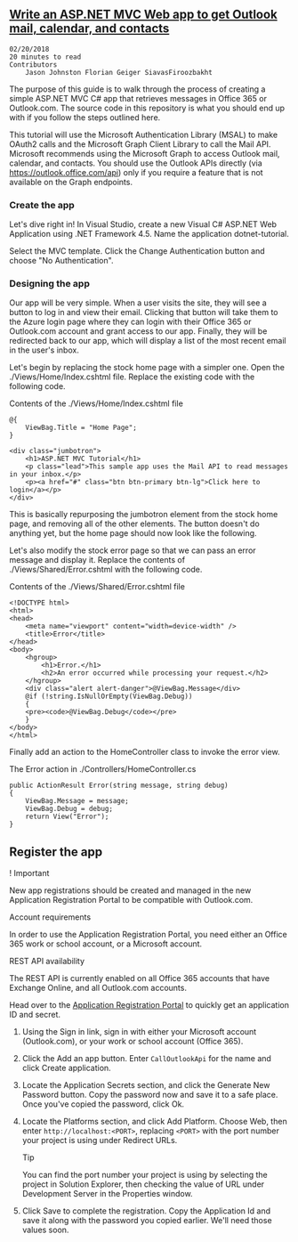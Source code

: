 ## [Write an ASP.NET MVC Web app to get Outlook mail, calendar, and contacts](https://docs.microsoft.com/en-us/outlook/rest/dotnet-tutorial)

    02/20/2018
    20 minutes to read
    Contributors
        Jason Johnston Florian Geiger SiavasFiroozbakht 

The purpose of this guide is to walk through the process of creating a simple ASP.NET MVC C# app that retrieves messages in Office 365 or Outlook.com. The source code in this repository is what you should end up with if you follow the steps outlined here.

This tutorial will use the Microsoft Authentication Library (MSAL) to make OAuth2 calls and the Microsoft Graph Client Library to call the Mail API. Microsoft recommends using the Microsoft Graph to access Outlook mail, calendar, and contacts. You should use the Outlook APIs directly (via https://outlook.office.com/api) only if you require a feature that is not available on the Graph endpoints. 


### Create the app

Let's dive right in! In Visual Studio, create a new Visual C# ASP.NET Web Application using .NET Framework 4.5. Name the application dotnet-tutorial.

Select the MVC template. Click the Change Authentication button and choose "No Authentication".


### Designing the app

Our app will be very simple. When a user visits the site, they will see a button to log in and view their email. Clicking that button will take them to the Azure login page where they can login with their Office 365 or Outlook.com account and grant access to our app. Finally, they will be redirected back to our app, which will display a list of the most recent email in the user's inbox.

Let's begin by replacing the stock home page with a simpler one. Open the ./Views/Home/Index.cshtml file. Replace the existing code with the following code.


Contents of the ./Views/Home/Index.cshtml file

```
@{
    ViewBag.Title = "Home Page";
}

<div class="jumbotron">
    <h1>ASP.NET MVC Tutorial</h1>
    <p class="lead">This sample app uses the Mail API to read messages in your inbox.</p>
    <p><a href="#" class="btn btn-primary btn-lg">Click here to login</a></p>
</div>
```


This is basically repurposing the jumbotron element from the stock home page, and removing all of the other elements. The button doesn't do anything yet, but the home page should now look like the following.



Let's also modify the stock error page so that we can pass an error message and display it. Replace the contents of ./Views/Shared/Error.cshtml with the following code.



Contents of the ./Views/Shared/Error.cshtml file

```
<!DOCTYPE html>
<html>
<head>
    <meta name="viewport" content="width=device-width" />
    <title>Error</title>
</head>
<body>
    <hgroup>
        <h1>Error.</h1>
        <h2>An error occurred while processing your request.</h2>
    </hgroup>
    <div class="alert alert-danger">@ViewBag.Message</div>
    @if (!string.IsNullOrEmpty(ViewBag.Debug))
    {
    <pre><code>@ViewBag.Debug</code></pre>
    }
</body>
</html>
```


Finally add an action to the HomeController class to invoke the error view.

The Error action in ./Controllers/HomeController.cs

```
public ActionResult Error(string message, string debug)
{
    ViewBag.Message = message;
    ViewBag.Debug = debug;
    return View("Error");
}
```



## Register the app

! Important

New app registrations should be created and managed in the new Application Registration Portal to be compatible with Outlook.com. 

Account requirements

In order to use the Application Registration Portal, you need either an Office 365 work or school account, or a Microsoft account. 

REST API availability

The REST API is currently enabled on all Office 365 accounts that have Exchange Online, and all Outlook.com accounts.


Head over to the [Application Registration Portal](https://apps.dev.microsoft.com) to quickly get an application ID and secret.

1. Using the Sign in link, sign in with either your Microsoft account (Outlook.com), or your work or school account (Office 365).

2. Click the Add an app button. Enter `CallOutlookApi` for the name and click Create application.

3. Locate the Application Secrets section, and click the Generate New Password button. Copy the password now and save it to a safe place. Once you've copied the password, click Ok.

4. Locate the Platforms section, and click Add Platform. Choose Web, then enter `http://localhost:<PORT>`, replacing `<PORT>` with the port number your project is using under Redirect URLs.
    
    Tip

    You can find the port number your project is using by selecting the project in Solution Explorer, then checking the value of URL under Development Server in the Properties window.

5. Click Save to complete the registration. Copy the Application Id and save it along with the password you copied earlier. We'll need those values soon.





